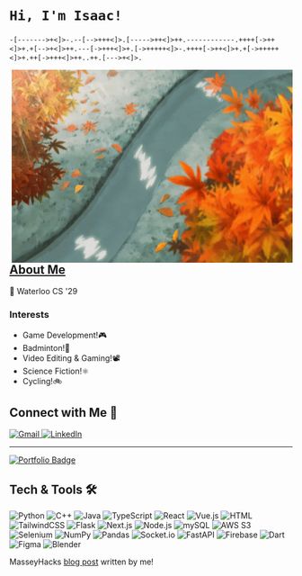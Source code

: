 # __```Hi, I'm Isaac!```__
```brainfuck
-[------->+<]>-.--[-->+++<]>.[----->++<]>++.------------.++++[->++<]>+.+[-->+<]>++.---[->+++<]>+.[->+++++<]>-.++++[->++<]>+.+[->+++++<]>+.++[->+++<]>++..++.[--->+<]>.
```

<img margin="20" align="right" width="500" height="343" src="anime-leaves.gif">

## [About Me](https://github.com/IsaacJ60)

🔭 Waterloo CS '29

### Interests
- Game Development!🎮
- Badminton!🏸
- Video Editing & Gaming!📽️
- Science Fiction!⚛️
- Cycling!🚲

## Connect with Me 🤝

<p>
  <a href="mailto:isaac.jiang66@gmail.com" target="_blank">
    <img alt="Gmail" src="https://img.shields.io/badge/Gmail-D14836?style=for-the-badge&logo=gmail&logoColor=white" />
  </a>
  <a href="https://linkedin.com/in/isaac6" target="_blank">
    <img alt="LinkedIn" src="https://img.shields.io/badge/LinkedIn-0077B5?style=for-the-badge&logo=linkedin&logoColor=white" />
  </a>
</p> 

---

<a href="https://isaacjiang.ca" target="_blank">
    <img src="https://img.shields.io/badge/Portfolio-isaacjiang.ca-informational?style=flat&logo=google-chrome&logoColor=white&color=orange" alt="Portfolio Badge"/>
  </a>


## Tech & Tools 🛠

<p>
  <!-- Python -->
  <img alt="Python" src="https://img.shields.io/badge/Python-3776AB?style=for-the-badge&logo=python&logoColor=white" />
  <!-- C++ -->
  <img alt="C++" src="https://img.shields.io/badge/C%2B%2B-00599C?style=for-the-badge&logo=cplusplus&logoColor=white" />
  <!-- Java -->
  <img alt="Java" src="https://img.shields.io/badge/Java-00599C?style=for-the-badge&logo=cplusplus&logoColor=white" />
  <!-- TypeScript -->
  <img alt="TypeScript" src="https://img.shields.io/badge/TypeScript-007ACC?style=for-the-badge&logo=typescript&logoColor=white" />
  <!-- React -->
  <img alt="React" src="https://img.shields.io/badge/React-20232A?style=for-the-badge&logo=react&logoColor=61DAFB" />
  <!-- Vue.js -->
  <img alt="Vue.js" src="https://img.shields.io/badge/Vue.js-35495E?style=for-the-badge&logo=vuedotjs&logoColor=4FC08D" />
  <!-- HTML -->
  <img alt="HTML" src="https://img.shields.io/badge/html-grey?style=for-the-badge&logo=html5" />
  <!-- TailwindCSS -->
  <img alt="TailwindCSS" src="https://img.shields.io/badge/Tailwind_CSS-grey?style=for-the-badge&logo=tailwind-css&logoColor=38B2AC" />
  <!-- Flask -->
  <img alt="Flask" src="https://img.shields.io/badge/Flask-000000?style=for-the-badge&logo=Flask&logoColor=white" />
  <!-- Next.js -->
  <img alt="Next.js" src="https://img.shields.io/badge/next.js-000000?style=for-the-badge&logo=nextdotjs&logoColor=white" />
  <!-- Node.js -->
  <img alt="Node.js" src="https://img.shields.io/badge/Node.js-339933?style=for-the-badge&logo=node-dot-js&logoColor=white" />
  <!-- mySQL -->
  <img alt="mySQL" src="https://img.shields.io/badge/MySQL-4479A1?style=for-the-badge&logo=mysql&logoColor=white" />
  <!-- AWS S3 -->
  <img alt="AWS S3" src="https://img.shields.io/badge/AWS_S3-569A31?logo=amazons3&logoColor=fff&style=for-the-badge" />
  <!-- Selenium -->
  <img alt="Selenium" src="https://img.shields.io/badge/-selenium-CB02A?style=for-the-badge&logo=selenium&logoColor=white" />
  <!-- NumPy -->
  <img alt="NumPy" src="https://img.shields.io/badge/Numpy-777BB4?style=for-the-badge&logo=numpy&logoColor=white" />
  <!-- Pandas -->
  <img alt="Pandas" src="https://img.shields.io/badge/pandas-blue?style=for-the-badge&logo=pandas" />
  <!-- Socket.io -->
  <img alt="Socket.io" src="https://img.shields.io/badge/socket.io-green?style=for-the-badge&logo=socket.io" />
  <!-- FastAPI -->
  <img alt="FastAPI" src="https://img.shields.io/badge/FastAPI-005571?style=for-the-badge&logo=fastapi" />
  <!-- Firebase -->
  <img alt="Firebase" src="https://img.shields.io/badge/firebase-ffca28?style=for-the-badge&logo=firebase&logoColor=black" />
  <!-- Dart -->
  <img alt="Dart" src="https://img.shields.io/badge/dart-blue?style=for-the-badge&logo=dart" />
  <!-- Figma -->
  <img alt="Figma" src="https://img.shields.io/badge/Figma-F24E1E?style=for-the-badge&logo=figma&logoColor=white" />
  <!-- Blender -->
  <img alt="Blender" src="https://img.shields.io/badge/Blender-F5792A?style=for-the-badge&logo=blender&logoColor=white" />
</p>

MasseyHacks [blog post](https://www.inspiritai.com/blogs/ai-student-blog/masseyhacks#:~:text=MasseyHacks%20is%20a%20hackathon%20event,its%20welcoming%20and%20inclusive%20environment) written by me!

<!---
IsaacJ60/IsaacJ60 is a ✨ special ✨ repository because its `README.md` (this file) appears on your GitHub profile.
You can click the Preview link to take a look at your changes.
--->
